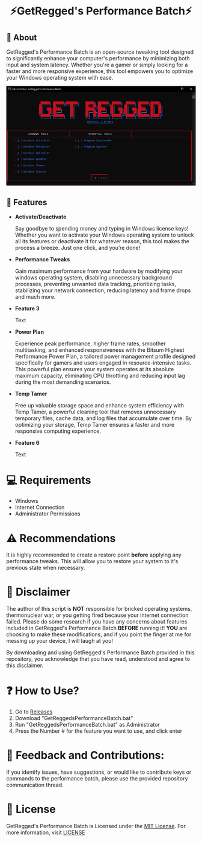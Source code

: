 <div align="center">

# **⚡GetRegged's Performance Batch⚡**

</div>

## 👏 About
GetRegged's Performance Batch is an open-source tweaking tool designed to significantly enhance your computer's performance by minimizing both input and system latency. Whether you're a gamer or simply looking for a faster and more responsive experience, this tool empowers you to optimize your Windows operating system with ease.

<p align="center">
<img src="https://github.com/GetRegged/GetReggeds-Performance-Batch/blob/main/image/preview-v1.0-beta.png" width="1080">
</p>

## 🔑 Features
- **Activate/Deactivate**

  Say goodbye to spending money and typing in Windows license keys! Whether you want to activate your Windows operating system to unlock all its features or deactivate it for whatever reason, this tool makes the process a breeze. Just one click, and you’re done!

- **Performance Tweaks**

  Gain maximum performance from your hardware by modifying your windows operating system, disabling unnecessary background processes, preventing unwanted data tracking, prioritizing tasks, stabilizing your network connection, reducing latency and frame drops and much more.
  
- **Feature 3**

  Text

- **Power Plan**
  
  Experience peak performance, higher frame rates, smoother multitasking, and enhanced responsiveness with the Bitsum Highest Performance Power Plan, a tailored power management profile designed specifically for gamers and users engaged in resource-intensive tasks. This powerful plan ensures your system operates at its absolute maximum capacity, eliminating CPU throttling and reducing input lag during the most demanding scenarios.

- **Temp Tamer**
  
  Free up valuable storage space and enhance system efficiency with Temp Tamer, a powerful cleaning tool that removes unnecessary temporary files, cache data, and log files that accumulate over time. By optimizing your storage, Temp Tamer ensures a faster and more responsive computing experience.

- **Feature 6**

  Text

# 💻 Requirements
- Windows
- Internet Connection
- Administrator Permissions

# ⚠️ Recommendations
It is highly recommended to create a restore point **before** applying any performance tweaks. This will allow you to restore your system to it's previous state when necessary.

# 🚨 Disclaimer
The author of this script is **NOT** responsible for bricked operating systems, thermonuclear war, or you getting fired because your internet connection failed. Please do some research if you have any concerns about features included in GetRegged's Performance Batch **BEFORE** running it!
**YOU** are choosing to make these modifications, and if you point the finger at me for messing up your device, I will laugh at you!

By downloading and using GetRegged's Performance Batch provided in this repository, you acknowledge that you have read, understood and agree to this disclaimer.

# ❓ How to Use?
1. Go to [Releases](https://github.com/GetRegged/GetRegged-Performance-Batch/releases/latest)
2. Download "GetReggedsPerformanceBatch.bat"
3. Run "GetReggedsPerformanceBatch.bat" as Administrator
4. Press the Number # for the feature you want to use, and click enter

# 🤝 Feedback and Contributions:
If you identify issues, have suggestions, or would like to contribute keys or commands to the performance batch, please use the provided repository communication thread.

# 📜 License
GetRegged's Performance Batch is Licensed under the [MIT License](https://opensource.org/licenses/MIT). For more information, visit [LICENSE](https://github.com/GetRegged/GetRegged-Performance-Batch/blob/main/LICENSE)
